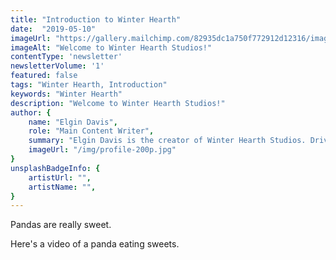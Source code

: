 ```yaml
---
title: "Introduction to Winter Hearth"
date:  "2019-05-10"
imageUrl: "https://gallery.mailchimp.com/82935dc1a750f772912d12316/images/5f1b1e09-225e-4503-bd60-c01cf9fbe24c.jpg"
imageAlt: "Welcome to Winter Hearth Studios!"
contentType: 'newsletter'
newsletterVolume: '1'
featured: false
tags: "Winter Hearth, Introduction"
keywords: "Winter Hearth"
description: "Welcome to Winter Hearth Studios!"
author: {
    name: "Elgin Davis",
    role: "Main Content Writer",
    summary: "Elgin Davis is the creator of Winter Hearth Studios. Driven by a passionate spirit and boundless curiosity, Davis' work seeks to explore the depths of humanity and what it might look like to live a hyper-meaningful existence here on earth.",
    imageUrl: "/img/profile-200p.jpg" 
}
unsplashBadgeInfo: {
    artistUrl: "",
    artistName: "",
}
---
```


Pandas are really sweet.

Here's a video of a panda eating sweets.

